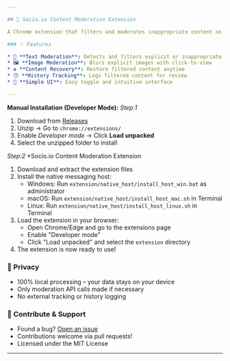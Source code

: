 ```yaml
---

## 🚀 Socio.io Content Moderation Extension

A Chrome extension that filters and moderates inappropriate content on the web.

### ✨ Features

* 🧹 **Text Moderation**: Detects and filters explicit or inappropriate text
* 🖼️ **Image Moderation**: Blurs explicit images with click-to-view
* ♻️ **Content Recovery**: Restore filtered content anytime
* 🕒 **History Tracking**: Logs filtered content for review
* 🧭 **Simple UI**: Easy toggle and intuitive interface

---
```

**Manual Installation (Developer Mode):**
*Step:1*
1. Download from [Releases](https://github.com/yourusername/socio-io/releases)
2. Unzip → Go to `chrome://extensions/`
3. Enable *Developer mode* → Click **Load unpacked**
4. Select the unzipped folder to install

*Step:2*
*Socio.io Content Moderation Extension
1. Download and extract the extension files
2. Install the native messaging host:
   - Windows: Run `extension/native_host/install_host_win.bat` as administrator
   - macOS: Run `extension/native_host/install_host_mac.sh` in Terminal
   - Linux: Run `extension/native_host/install_host_linux.sh` in Terminal
3. Load the extension in your browser:
   - Open Chrome/Edge and go to the extensions page
   - Enable "Developer mode"
   - Click "Load unpacked" and select the `extension` directory
4. The extension is now ready to use!

### 🔐 Privacy

* 100% local processing – your data stays on your device
* Only moderation API calls made if necessary
* No external tracking or history logging

### 🙌 Contribute & Support

* Found a bug? [Open an issue](https://github.com/yourusername/socio-io/issues)
* Contributions welcome via pull requests!
* Licensed under the MIT License
  

---

